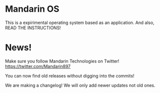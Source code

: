 # Mandarin OS
This is a expirimental operating system based as an application. And also, READ THE INSTRUCTIONS!

# News!
Make sure you follow Mandarin Technologies on Twitter!  https://twitter.com/Mandarin897

You can now find old releases without digging into the commits!

We are making a changelog! We will only add newer updates not old ones.
